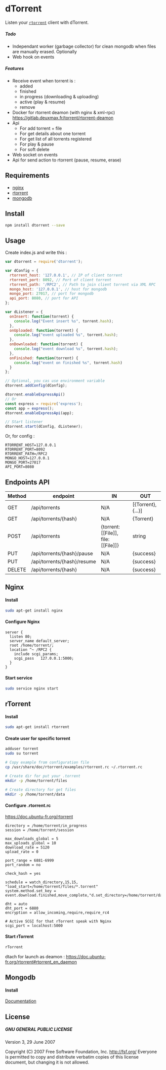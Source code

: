 # dTorrent

Listen your [`rtorrent`](https://github.com/rakshasa/rtorrent) client with dTorrent.

##### Todo

* Independant worker (garbage collector) for clean mongodb when files are manually erased. Optionally
* Web hook on events

##### Features

* Receive event when torrent is :
    * added
    * finished
    * in progress (downloading & uploading)
    * active (play & resume)
    * remove
* Docker for rtorrent deamon (with nginx & xml-rpc) https://gitlab.deuxmax.fr/torrent/rtorrent-deamon
* Api
    * For add torrent + file
    * For get details about one torrent
    * For get list of all torrents registered
    * For play & pause
    * For soft delete
* Web socket on events
* Api for send action to rtorrent (pause, resume, erase)

## Requirements

* [nginx](#nginx)
* [rtorrent](#rtorrent)
* [mongodb](#mongodb)


## Install

```bash
npm install dtorrent --save
```

## Usage

Create index.js and write this :

```js
var dtorrent = require('dtorrent');

var dConfig = {
  rtorrent_host: '127.0.0.1', // IP of client torrent
  rtorrent_port: 8092, // Port of client torrent
  rtorrent_path: '/RPC2', // Path to join client torrent via XML RPC
  mongo_host: '127.0.0.1', // host for mongodb
  mongo_port: 27017, // port for mongodb
  api_port: 8080, // port for API
};

var dListener = {
  onInsert: function(torrent) {
    console.log("Event insert %s", torrent.hash);
  },
  onUploaded: function(torrent) {
    console.log("event uploaded %s", torrent.hash);
  },
  onDownloaded: function(torrent) {
    console.log("event download %s", torrent.hash);
  },
  onFinished: function(torrent) {
    console.log("event on finished %s", torrent.hash)
  }
};

// Optional, you cas use environment variable
dtorrent.addConfig(dConfig);

dtorrent.enableExpressApi()
// Or
const express = require('express');
const app = express();
dtorrent.enableExpressApi(app);

// Start listener
dtorrent.start(dConfig, dListener);
```

Or, for config :

```.env
RTORRENT_HOST=127.0.0.1
RTORRENT_PORT=8092
RTORRENT_PATH=/RPC2
MONGO_HOST=127.0.0.1
MONGO_PORT=27017
API_PORT=8080
```


## Endpoints API

| Method | endpoint | IN | OUT |
|---|---|---|---|
| GET | /api/torrents | N/A | [{Torrent}, {...}] |
| GET | /api/torrents/{hash} | N/A | {Torrent} |
| POST | /api/torrents | {torrent: [[File]], file: [[File]]} | string |
| PUT | /api/torrents/{hash}/pause | N/A | {success} |
| PUT | /api/torrents/{hash}/resume | N/A | {success} |
| DELETE | /api/torrents/{hash} | N/A | {success} |


## Nginx

#### Install

```bash
sudo apt-get install nginx
```

#### Configure Nginx

```
server {
  listen 80;
  server_name default_server;
  root /home/torrent/;
  location ^~ /RPC2 {
    include scgi_params;
    scgi_pass   127.0.0.1:5000;
  }
}
```

#### Start service

```bash
sudo service nginx start
```


## rTorrent

#### Install

```bash
sudo apt-get install rtorrent
```

#### Create user for specific torrent

```bash
adduser torrent
sudo su torrent

# Copy example from configuration file
cp /usr/share/doc/rtorrent/examples/rtorrent.rc ~/.rtorrent.rc

# Create dir for put your .torrent
mkdir -p /home/torrent/files

# Create directory for get files
mkdir -p /home/torrent/data
```

#### Configure .rtorrent.rc

https://doc.ubuntu-fr.org/rtorrent

```
directory = /home/torrent/in_progress
session = /home/torrent/session

max_downloads_global = 5
max_uploads_global = 10
download_rate = 5120
upload_rate = 0

port_range = 6881-6999
port_random = no

check_hash = yes

schedule = watch_directory,15,15, "load_start=/home/torrent/files/*.torrent"
system.method.set_key = event.download.finished,move_complete,"d.set_directory=/home/torrent/data"

dht = auto
dht_port = 6880
encryption = allow_incoming,require,require_rc4

# Active SCGI for that rTorrent speak with Nginx
scgi_port = localhost:5000
```

#### Start rTorrent

```bash
rTorrent
```

dtach for launch as deamon : https://doc.ubuntu-fr.org/rtorrent#rtorrent_en_daemon


## Mongodb

#### Install

[Documentation](https://docs.mongodb.com/manual/tutorial/install-mongodb-on-debian/)


## License

##### GNU GENERAL PUBLIC LICENSE
Version 3, 29 June 2007

Copyright (C) 2007 Free Software Foundation, Inc. <http://fsf.org/>
Everyone is permitted to copy and distribute verbatim copies
of this license document, but changing it is not allowed.